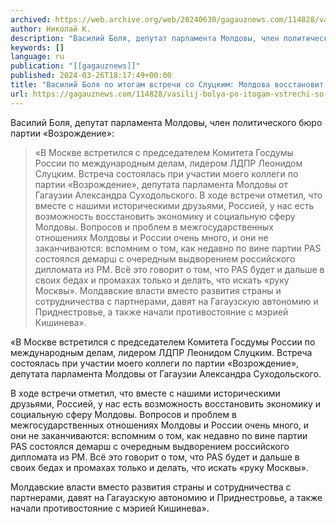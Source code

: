 ```yaml
---
archived: https://web.archive.org/web/20240630/gagauznews.com/114828/vasilij-bolya-po-itogam-vstrechi-so-slutskim-moldova-vosstanovit-ekonomiku-vmeste-s-rossiej.html
author: Николай К.
description: "Василий Боля, депутат парламента Молдовы, член политического бюро партии «Возрождение»: «В Москве встретился с председателем Комитета Госдумы России по международным делам, лидером ЛДПР Леонидом Слуцким. Встреча состоялась при участии моего коллеги по партии «Возрождение», депутата парламента Молдовы от Гагаузии Александра Суходольского. В ходе встречи отметил, что вместе с нашими историческими друзьями, Россией, у нас есть возможность восстановить экономику и социальную сферу Молдовы. Вопросов и проблем в межгосударственных отношениях Молдовы и России очень много, и они не заканчиваются: вспомним о том, как недавно по вине партии PAS состоялся демарш с очередным выдворением российского дипломата из РМ. Всё это говорит о том, […]"
keywords: []
language: ru
publication: "[[gagauznews]]"
published: 2024-03-26T18:17:49+00:00
title: "Василий Боля по итогам встречи со Слуцким: Молдова восстановит экономику вместе с Россией"
url: https://gagauznews.com/114828/vasilij-bolya-po-itogam-vstrechi-so-slutskim-moldova-vosstanovit-ekonomiku-vmeste-s-rossiej.html
---
```


Василий Боля, депутат парламента Молдовы, член политического бюро партии «Возрождение»:

> «В Москве встретился с председателем Комитета Госдумы России по международным делам, лидером ЛДПР Леонидом Слуцким. Встреча состоялась при участии моего коллеги по партии «Возрождение», депутата парламента Молдовы от Гагаузии Александра Суходольского.
> В ходе встречи отметил, что вместе с нашими историческими друзьями, Россией, у нас есть возможность восстановить экономику и социальную сферу Молдовы. Вопросов и проблем в межгосударственных отношениях Молдовы и России очень много, и они не заканчиваются: вспомним о том, как недавно по вине партии PAS состоялся демарш с очередным выдворением российского дипломата из РМ. Всё это говорит о том, что PAS будeт и дальше в своих бедах и промахах только и делать, что искать «руку Москвы».
> Молдавские власти вместо развития страны и сотрудничества с партнерами, давят на Гагаузскую автономию и Приднестровье, а также начали противостояние с мэрией Кишинева».

«В Москве встретился с председателем Комитета Госдумы России по международным делам, лидером ЛДПР Леонидом Слуцким. Встреча состоялась при участии моего коллеги по партии «Возрождение», депутата парламента Молдовы от Гагаузии Александра Суходольского.

В ходе встречи отметил, что вместе с нашими историческими друзьями, Россией, у нас есть возможность восстановить экономику и социальную сферу Молдовы. Вопросов и проблем в межгосударственных отношениях Молдовы и России очень много, и они не заканчиваются: вспомним о том, как недавно по вине партии PAS состоялся демарш с очередным выдворением российского дипломата из РМ. Всё это говорит о том, что PAS будeт и дальше в своих бедах и промахах только и делать, что искать «руку Москвы».

Молдавские власти вместо развития страны и сотрудничества с партнерами, давят на Гагаузскую автономию и Приднестровье, а также начали противостояние с мэрией Кишинева».